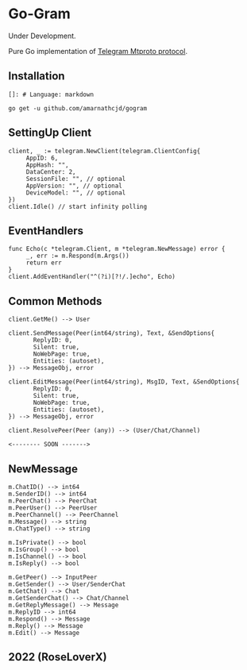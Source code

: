 # <b>Go-Gram</b>

Under Development.

Pure Go implementation of [Telegram Mtproto protocol](https://core.telegram.org/mtproto/description).



## Installation
    []: # Language: markdown

    go get -u github.com/amarnathcjd/gogram

    
## SettingUp Client
    client, _ := telegram.NewClient(telegram.ClientConfig{
         AppID: 6,
         AppHash: "",
         DataCenter: 2,
         SessionFile: "", // optional
         AppVersion: "", // optional 
         DeviceModel: "", // optional 
    })
    client.Idle() // start infinity polling

## EventHandlers
    func Echo(c *telegram.Client, m *telegram.NewMessage) error {
         _, err := m.Respond(m.Args())
         return err
    }
    client.AddEventHandler("^(?i)[?!/.]echo", Echo)

## Common Methods
    client.GetMe() --> User

    client.SendMessage(Peer(int64/string), Text, &SendOptions{
           ReplyID: 0,
           Silent: true,
           NoWebPage: true,
           Entities: (autoset),
    }) --> MessageObj, error

    client.EditMessage(Peer(int64/string), MsgID, Text, &SendOptions{
           ReplyID: 0,
           Silent: true,
           NoWebPage: true,
           Entities: (autoset),
    }) --> MessageObj, error
    
    client.ResolvePeer(Peer (any)) --> (User/Chat/Channel)
    
    <-------- SOON ------->

## NewMessage
    m.ChatID() --> int64
    m.SenderID() --> int64
    m.PeerChat() --> PeerChat
    m.PeerUser() --> PeerUser
    m.PeerChannel() --> PeerChannel
    m.Message() --> string
    m.ChatType() --> string
    
    m.IsPrivate() --> bool
    m.IsGroup() --> bool
    m.IsChannel() --> bool
    m.IsReply() --> bool

    m.GetPeer() --> InputPeer
    m.GetSender() --> User/SenderChat
    m.GetChat() --> Chat
    m.GetSenderChat() --> Chat/Channel
    m.GetReplyMessage() --> Message
    m.ReplyID --> int64
    m.Respond() --> Message
    m.Reply() --> Message
    m.Edit() --> Message
    

## 2022 (RoseLoverX)
